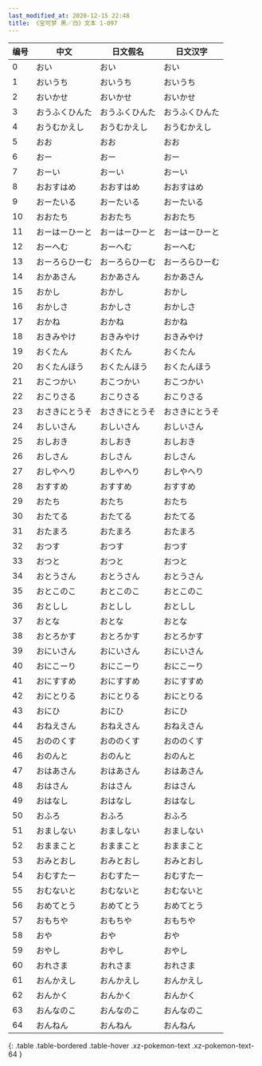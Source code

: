 ```yaml
---
last_modified_at: 2020-12-15 22:48
title: 《宝可梦 黑／白》文本 1-097
---
```

| 编号 | 中文 | 日文假名 | 日文汉字 |
| ---- | ---- | ---- | --- |
| 0 | おい | おい | おい |
| 1 | おいうち | おいうち | おいうち |
| 2 | おいかせ | おいかせ | おいかせ |
| 3 | おうふくひんた | おうふくひんた | おうふくひんた |
| 4 | おうむかえし | おうむかえし | おうむかえし |
| 5 | おお | おお | おお |
| 6 | おー | おー | おー |
| 7 | おーい | おーい | おーい |
| 8 | おおすはめ | おおすはめ | おおすはめ |
| 9 | おーたいる | おーたいる | おーたいる |
| 10 | おおたち | おおたち | おおたち |
| 11 | おーはーひーと | おーはーひーと | おーはーひーと |
| 12 | おーへむ | おーへむ | おーへむ |
| 13 | おーろらひーむ | おーろらひーむ | おーろらひーむ |
| 14 | おかあさん | おかあさん | おかあさん |
| 15 | おかし | おかし | おかし |
| 16 | おかしさ | おかしさ | おかしさ |
| 17 | おかね | おかね | おかね |
| 18 | おきみやけ | おきみやけ | おきみやけ |
| 19 | おくたん | おくたん | おくたん |
| 20 | おくたんほう | おくたんほう | おくたんほう |
| 21 | おこつかい | おこつかい | おこつかい |
| 22 | おこりさる | おこりさる | おこりさる |
| 23 | おさきにとうそ | おさきにとうそ | おさきにとうそ |
| 24 | おしいさん | おしいさん | おしいさん |
| 25 | おしおき | おしおき | おしおき |
| 26 | おしさん | おしさん | おしさん |
| 27 | おしやへり | おしやへり | おしやへり |
| 28 | おすすめ | おすすめ | おすすめ |
| 29 | おたち | おたち | おたち |
| 30 | おたてる | おたてる | おたてる |
| 31 | おたまろ | おたまろ | おたまろ |
| 32 | おつす | おつす | おつす |
| 33 | おつと | おつと | おつと |
| 34 | おとうさん | おとうさん | おとうさん |
| 35 | おとこのこ | おとこのこ | おとこのこ |
| 36 | おとしし | おとしし | おとしし |
| 37 | おとな | おとな | おとな |
| 38 | おとろかす | おとろかす | おとろかす |
| 39 | おにいさん | おにいさん | おにいさん |
| 40 | おにこーり | おにこーり | おにこーり |
| 41 | おにすすめ | おにすすめ | おにすすめ |
| 42 | おにとりる | おにとりる | おにとりる |
| 43 | おにひ | おにひ | おにひ |
| 44 | おねえさん | おねえさん | おねえさん |
| 45 | おののくす | おののくす | おののくす |
| 46 | おのんと | おのんと | おのんと |
| 47 | おはあさん | おはあさん | おはあさん |
| 48 | おはさん | おはさん | おはさん |
| 49 | おはなし | おはなし | おはなし |
| 50 | おふろ | おふろ | おふろ |
| 51 | おましない | おましない | おましない |
| 52 | おままこと | おままこと | おままこと |
| 53 | おみとおし | おみとおし | おみとおし |
| 54 | おむすたー | おむすたー | おむすたー |
| 55 | おむないと | おむないと | おむないと |
| 56 | おめてとう | おめてとう | おめてとう |
| 57 | おもちや | おもちや | おもちや |
| 58 | おや | おや | おや |
| 59 | おやし | おやし | おやし |
| 60 | おれさま | おれさま | おれさま |
| 61 | おんかえし | おんかえし | おんかえし |
| 62 | おんかく | おんかく | おんかく |
| 63 | おんなのこ | おんなのこ | おんなのこ |
| 64 | おんねん | おんねん | おんねん |
{: .table .table-bordered .table-hover .xz-pokemon-text .xz-pokemon-text-64 }
